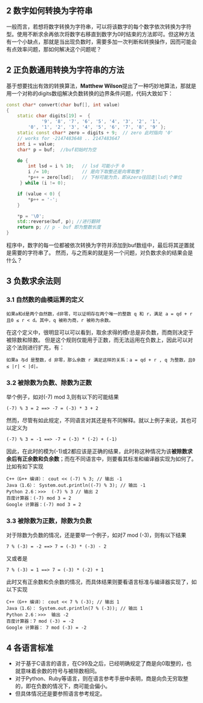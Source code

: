 ## 2 数字如何转换为字符串
一般而言，若想将数字转换为字符串，可以将该数字的每个数字依次转换为字符型。使用不断求余再依次将数字右移直到数字为0时结束的方法即可。但这种方法有一个小缺点，那就是当出现负数时，需要多加一次判断和转换操作，因而可能会有点效率问题，那如何解决这个问题呢？

## 2 正负数通用转换为字符串的方法
基于想要找出有效的转换算法，**Matthew Wilson**提出了一种巧妙地算法，那就是用一个对称的digits数组解决负数转换的边界条件问题，代码大致如下：
```cpp
const char* convert(char buf[], int value)  
{  
    static char digits[19] =  {
             '9', '8', '7', '6', '5', '4', '3', '2', '1',  
        '0', '1', '2', '3', '4', '5', '6', '7', '8', '9' };  
    static const char* zero = digits + 9;  // zero 此时指向 '0'  
    // works for -2147483648 .. 2147483647  
    int i = value;  
    char* p = buf;  //buf初始时为空

    do {  
        int lsd = i % 10;   // lsd 可能小于 0  
        i /= 10;            // 是向下取整还是向零取整？  
        *p++ = zero[lsd];   // 下标可能为负，即从zero往回走|lsd|个单位    
     } while (i != 0);  

    if (value < 0) {  
        *p++ = '-';  
    }  

    *p = '\0';  
    std::reverse(buf, p); //进行翻转 
    return p; // p - buf 即为整数长度  
}  
```

程序中，数字的每一位都被依次转换为字符并添加到buf数组中，最后将其逆置就是需要的字符串了。
然而，与之而来的就是另一个问题，对负数求余的结果会是什么？

## 3 负数求余法则
### 3.1 自然数的曲模运算的定义
    如果a和d是两个自然数，d非零，可以证明存在两个唯一的整数 q 和 r，满足 a = qd + r 且0 ≤ r < d。其中，q 被称为商，r 被称为余数。

在这个定义中，很明显可以可以看到，取余求得的模r总是非负数，而商则决定于被除数和除数。
但是这个规则仅能用于正数，而无法运用在负数上，因此可以对这个法则进行扩充，有：

    如果a 与d 是整数，d 非零，那么余数 r 满足这样的关系：a = qd + r , q 为整数，且0 ≤ |r| < |d|。

### 3.2 被除数为负数、除数为正数
举个例子，如对(-7) mod 3,则有以下的可能结果

    (-7) % 3 = 2 ==> -7 = (-3) * 3 + 2

然而，尽管有如此规定，不同语言对其还是有不同解释。就以上例子来说，其也可以定义为

    (-7) % 3 = -1 ==> -7 = (-3) * (-2) + (-1)

因此，在此时的模为(-1)或2都应该是正确的结果，此时称这种情况为该**被除数求余后有正余数和负余数**；而在不同语言中，则要看其标准和编译器实现为如何了。比如有如下实现
   
    C++（G++ 编译）： cout << (-7) % 3; // 输出 -1
    Java（1.6）： System.out.println((-7) % 3); // 输出 -1
    Python 2.6：>>>  (-7) % 3 // 输出 2
    百度计算器：(-7) mod 3 = 2
    Google 计算器：(-7) mod 3 = 2
 
### 3.3 被除数为正数，除数为负数
对于除数为负数的情况，还是要举一个例子，如对7 mod (-3)，则有以下结果

    7 % (-3) = -2 ==> 7 = (-3) * (-3) - 2

又或者是

    7 % (-3) = 1 ==> 7 = (-3) * (-2) + 1

此时又有正余数和负余数的情况，而具体结果则要看语言标准与编译器实现了，如以下实现

    C++（G++ 编译）： cout << 7 % (-3); // 输出 1
    Java（1.6）： System.out.println(7 % (-3)); // 输出 1
    Python 2.6：>>>  输出 -2
    百度计算器：7 mod (-3) = -2
    Google 计算器： 7 mod (-3) = -2

## 4 各语言标准
- 对于基于C语言的语言，在C99及之后，已经明确规定了商是向0取整的，也就意味着余数的符号与被除数相同。
- 对于Python、Ruby等语言，则在语言参考手册中表明，商是向负无穷取整的，即在负数的情况下，商可能会偏小。
- 但具体情况还是要参照语言参考规定。
